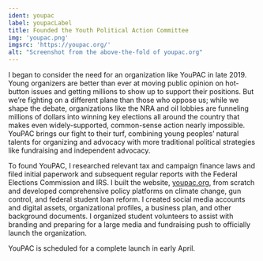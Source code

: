 ```yaml
---
ident: youpac
label: youpacLabel
title: Founded the Youth Political Action Committee
img: 'youpac.png'
imgsrc: 'https://youpac.org/'
alt: "Screenshot from the above-the-fold of youpac.org"
---
```


I began to consider the need for an organization like YouPAC in late 2019. Young organizers are better than ever at moving public opinion on hot-button issues and getting millions to show up to support their positions. But we’re fighting on a different plane than those who oppose us; while we shape the debate, organizations like the NRA and oil lobbies are funneling millions of dollars into winning key elections all around the country that makes even widely-supported, common-sense action nearly impossible. YouPAC brings our fight to their turf, combining young peoples’ natural talents for organizing and advocacy with more traditional political strategies like fundraising and independent advocacy.

To found YouPAC, I researched relevant tax and campaign finance laws and filed initial paperwork and subsequent regular reports with the Federal Elections Commission and IRS. I built the website, [youpac.org](https://youpac.org/), from scratch and developed comprehensive policy platforms on climate change, gun control, and federal student loan reform. I created social media accounts and digital assets, organizational profiles, a business plan, and other background documents. I organized student volunteers to assist with branding and preparing for a large media and fundraising push to officially launch the organization.

YouPAC is scheduled for a complete launch in early April.
